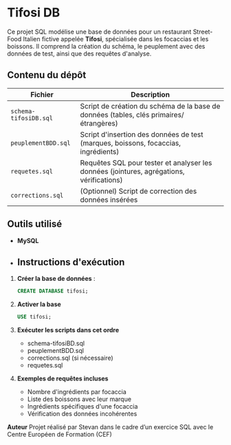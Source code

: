 # Tifosi DB

Ce projet SQL modélise une base de données pour un restaurant Street-Food Italien fictive appelée **Tifosi**, spécialisée dans les focaccias et les boissons. 
Il comprend la création du schéma, le peuplement avec des données de test, ainsi que des requêtes d'analyse.

## Contenu du dépôt

| Fichier              | Description |
|----------------------|-------------|
| `schema-tifosiDB.sql`| Script de création du schéma de la base de données (tables, clés primaires/étrangères) |
| `peuplementBDD.sql`  | Script d'insertion des données de test (marques, boissons, focaccias, ingrédients) |
| `requetes.sql`       | Requêtes SQL pour tester et analyser les données (jointures, agrégations, vérifications) |
| `corrections.sql`    | (Optionnel) Script de correction des données insérées |

## Outils utilisé

- **MySQL**

- ## Instructions d'exécution

1. **Créer la base de données** :
   ```sql
   CREATE DATABASE tifosi;
2. **Activer la base**
   ```sql
   USE tifosi;
   
3. **Exécuter les scripts dans cet ordre**
   - schema-tifosiBD.sql
   - peuplementBDD.sql
   - corrections.sql (si nécessaire)
   - requetes.sql
  
4. **Exemples de requêtes incluses**
   - Nombre d'ingrédients par focaccia
   - Liste des boissons avec leur marque
   - Ingrédients spécifiques d'une focaccia
   - Vérification des données incohérentes


**Auteur** 
Projet réalisé par Stevan dans le cadre d’un exercice SQL avec le Centre Européen de Formation (CEF)
